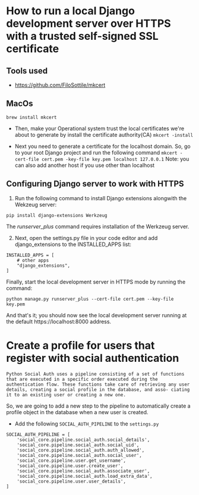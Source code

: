 # How to run a local Django development server over HTTPS with a trusted self-signed SSL certificate

## Tools used
- https://github.com/FiloSottile/mkcert

## MacOs
`brew install mkcert`

* Then, make your Operational system trust the local certificates we're about to generate by install the certificate authority(CA)
`mkcert -install`

* Next you need to generate a certificate for the localhost domain. So, go to your root Django project and run the following command
`mkcert -cert-file cert.pem -key-file key.pem localhost 127.0.0.1`
Note: you can also add another host if you use other than localhost

## Configuring Django server to work with HTTPS
1. Run the following command to install Django extensions alongwith the Wekzeug server:

`pip install django-extensions Werkzeug`

The *runserver_plus* command requires installation of the Werkzeug server.

2. Next, open the settings.py file in your code editor and add django_extensions to the INSTALLED_APPS list:

```
INSTALLED_APPS = [
    # other apps
    "django_extensions",
]
```
Finally, start the local development server in HTTPS mode by running the command:

`python manage.py runserver_plus --cert-file cert.pem --key-file key.pem`

And that's it; you should now see the local development server running at the default https://localhost:8000 address.


# Create a profile for users that register with social authentication
 `Python Social Auth uses a pipeline consisting of a set of functions that are executed in a specific order executed during the authentication flow. These functions take care of retrieving any user details, creating a social profile in the database, and asso- ciating it to an existing user or creating a new one.`

 So, we are going to add a new step to the pipeline to automatically create a profile object in the database when a new user is created.

- Add the following `SOCIAL_AUTH_PIPELINE` to the `settings.py`

```
SOCIAL_AUTH_PIPELINE = [
    'social_core.pipeline.social_auth.social_details',
    'social_core.pipeline.social_auth.social_uid',
    'social_core.pipeline.social_auth.auth_allowed',
    'social_core.pipeline.social_auth.social_user',
    'social_core.pipeline.user.get_username',
    'social_core.pipeline.user.create_user',
    'social_core.pipeline.social_auth.associate_user',
    'social_core.pipeline.social_auth.load_extra_data',
    'social_core.pipeline.user.user_details',
]
```
